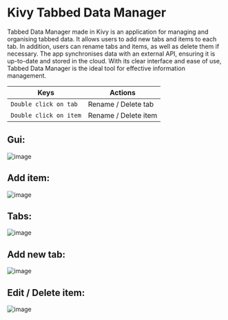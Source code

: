 # Kivy Tabbed Data Manager
Tabbed Data Manager made in Kivy is an application for managing and organising tabbed data. It allows users to add new tabs and items to each tab. In addition, users can rename tabs and items, as well as delete them if necessary. The app synchronises data with an external API, ensuring it is up-to-date and stored in the cloud. With its clear interface and ease of use, Tabbed Data Manager is the ideal tool for effective information management.

| Keys              | Actions                                                         |
|--------------------------|----------------------------------------------------------|
| `Double click on tab`    | Rename / Delete tab                                      |
| `Double click on item`   | Rename / Delete item                                     |

## Gui:
![image](https://github.com/user-attachments/assets/c829198d-5d48-4185-8b52-ec4c2d7c7788)

## Add item:
![image](https://github.com/user-attachments/assets/218db581-faa8-4fee-9ee2-eecb39658447)

## Tabs:
![image](https://github.com/user-attachments/assets/49c4349a-2e6d-482d-a1b8-4483821baff1)

## Add new tab:
![image](https://github.com/user-attachments/assets/990350df-36b6-4701-9292-feeb5bf66727)

## Edit / Delete item:
![image](https://github.com/user-attachments/assets/5778c0ce-a08d-4c34-84a2-e1eadbb1f022)



